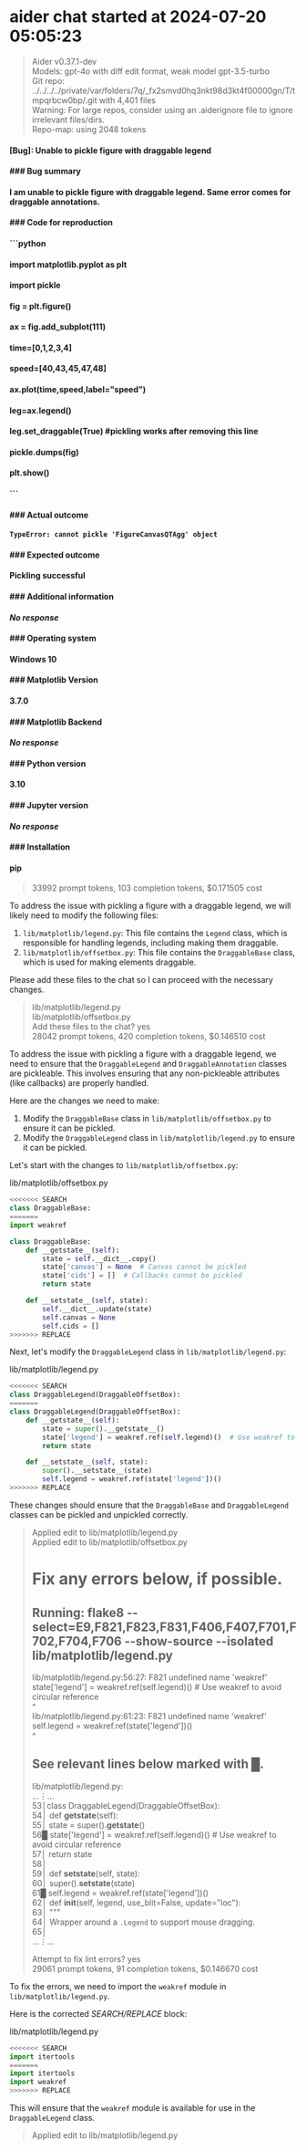 
# aider chat started at 2024-07-20 05:05:23

> Aider v0.37.1-dev  
> Models: gpt-4o with diff edit format, weak model gpt-3.5-turbo  
> Git repo: ../../../../private/var/folders/7q/_fx2smvd0hq3nkt98d3kt4f00000gn/T/tmpqrbcw0bp/.git with 4,401 files  
> Warning: For large repos, consider using an .aiderignore file to ignore irrelevant files/dirs.  
> Repo-map: using 2048 tokens  

#### [Bug]: Unable to pickle figure with draggable legend  
#### ### Bug summary  
####   
#### I am unable to pickle figure with draggable legend. Same error comes for draggable annotations.  
####   
####   
####   
####   
####   
#### ### Code for reproduction  
####   
#### ```python  
#### import matplotlib.pyplot as plt  
#### import pickle  
####   
#### fig = plt.figure()  
#### ax = fig.add_subplot(111)  
####   
#### time=[0,1,2,3,4]  
#### speed=[40,43,45,47,48]  
####   
#### ax.plot(time,speed,label="speed")  
####   
#### leg=ax.legend()  
#### leg.set_draggable(True) #pickling works after removing this line   
####   
#### pickle.dumps(fig)  
#### plt.show()  
#### ```  
####   
####   
#### ### Actual outcome  
####   
#### `TypeError: cannot pickle 'FigureCanvasQTAgg' object`  
####   
#### ### Expected outcome  
####   
#### Pickling successful  
####   
#### ### Additional information  
####   
#### _No response_  
####   
#### ### Operating system  
####   
#### Windows 10  
####   
#### ### Matplotlib Version  
####   
#### 3.7.0  
####   
#### ### Matplotlib Backend  
####   
#### _No response_  
####   
#### ### Python version  
####   
#### 3.10  
####   
#### ### Jupyter version  
####   
#### _No response_  
####   
#### ### Installation  
####   
#### pip  
> 33992 prompt tokens, 103 completion tokens, $0.171505 cost  

To address the issue with pickling a figure with a draggable legend, we will likely need to modify the following files:

1. `lib/matplotlib/legend.py`: This file contains the `Legend` class, which is responsible for handling legends, including making them draggable.
2. `lib/matplotlib/offsetbox.py`: This file contains the `DraggableBase` class, which is used for making elements draggable.

Please add these files to the chat so I can proceed with the necessary changes.

> lib/matplotlib/legend.py  
> lib/matplotlib/offsetbox.py  
> Add these files to the chat? yes  
> 28042 prompt tokens, 420 completion tokens, $0.146510 cost  

To address the issue with pickling a figure with a draggable legend, we need to ensure that the `DraggableLegend` and `DraggableAnnotation` classes are pickleable. This involves ensuring that any non-pickleable attributes (like callbacks) are properly handled.

Here are the changes we need to make:

1. Modify the `DraggableBase` class in `lib/matplotlib/offsetbox.py` to ensure it can be pickled.
2. Modify the `DraggableLegend` class in `lib/matplotlib/legend.py` to ensure it can be pickled.

Let's start with the changes to `lib/matplotlib/offsetbox.py`:

lib/matplotlib/offsetbox.py
```python
<<<<<<< SEARCH
class DraggableBase:
=======
import weakref

class DraggableBase:
    def __getstate__(self):
        state = self.__dict__.copy()
        state['canvas'] = None  # Canvas cannot be pickled
        state['cids'] = []  # Callbacks cannot be pickled
        return state

    def __setstate__(self, state):
        self.__dict__.update(state)
        self.canvas = None
        self.cids = []
>>>>>>> REPLACE
```

Next, let's modify the `DraggableLegend` class in `lib/matplotlib/legend.py`:

lib/matplotlib/legend.py
```python
<<<<<<< SEARCH
class DraggableLegend(DraggableOffsetBox):
=======
class DraggableLegend(DraggableOffsetBox):
    def __getstate__(self):
        state = super().__getstate__()
        state['legend'] = weakref.ref(self.legend)()  # Use weakref to avoid circular reference
        return state

    def __setstate__(self, state):
        super().__setstate__(state)
        self.legend = weakref.ref(state['legend'])()
>>>>>>> REPLACE
```

These changes should ensure that the `DraggableBase` and `DraggableLegend` classes can be pickled and unpickled correctly.

> Applied edit to lib/matplotlib/legend.py  
> Applied edit to lib/matplotlib/offsetbox.py  
>  
> # Fix any errors below, if possible.  
>  
> ## Running: flake8 --select=E9,F821,F823,F831,F406,F407,F701,F702,F704,F706 --show-source --isolated lib/matplotlib/legend.py  
>  
> lib/matplotlib/legend.py:56:27: F821 undefined name 'weakref'  
> state['legend'] = weakref.ref(self.legend)()  # Use weakref to avoid circular reference  
> ^  
> lib/matplotlib/legend.py:61:23: F821 undefined name 'weakref'  
> self.legend = weakref.ref(state['legend'])()  
> ^  
>  
> ## See relevant lines below marked with █.  
>  
> lib/matplotlib/legend.py:  
> ...⋮...  
> 53│class DraggableLegend(DraggableOffsetBox):  
> 54│    def __getstate__(self):  
> 55│        state = super().__getstate__()  
> 56█        state['legend'] = weakref.ref(self.legend)()  # Use weakref to avoid circular reference  
> 57│        return state  
> 58│  
> 59│    def __setstate__(self, state):  
> 60│        super().__setstate__(state)  
> 61█        self.legend = weakref.ref(state['legend'])()  
> 62│    def __init__(self, legend, use_blit=False, update="loc"):  
> 63│        """  
> 64│        Wrapper around a `.Legend` to support mouse dragging.  
> 65│  
> ...⋮...  
>  
> Attempt to fix lint errors? yes  
> 29061 prompt tokens, 91 completion tokens, $0.146670 cost  

To fix the errors, we need to import the `weakref` module in `lib/matplotlib/legend.py`.

Here is the corrected *SEARCH/REPLACE* block:

lib/matplotlib/legend.py
```python
<<<<<<< SEARCH
import itertools
=======
import itertools
import weakref
>>>>>>> REPLACE
```

This will ensure that the `weakref` module is available for use in the `DraggableLegend` class.

> Applied edit to lib/matplotlib/legend.py  
